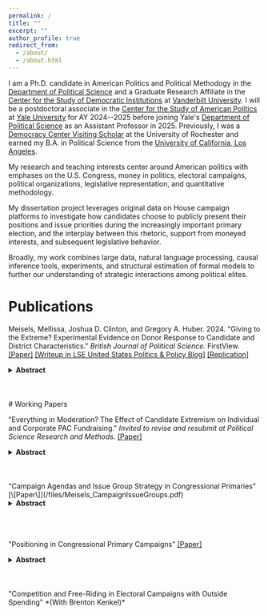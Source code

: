 ```yaml
---
permalink: /
title: ""
excerpt: ""
author_profile: true
redirect_from: 
  - /about/
  - /about.html
---
```


I am a Ph.D. candidate in American Politics and Political Methodogy in the [Department of Political Science](https://www.vanderbilt.edu/political-science/) and a Graduate Research Affiliate in the [Center for the Study of Democratic Institutions](https://www.vanderbilt.edu/csdi/)  at [Vanderbilt University](http://vanderbilt.edu/). I will be a postdoctoral associate in the [Center for the Study of American Politics](https://csap.yale.edu/) at [Yale University](https://www.yale.edu/) for AY 2024--2025 before joining Yale's [Department of Political Science](https://politicalscience.yale.edu/) as an Assistant Professor in 2025. Previously, I was a [Democracy Center Visiting Scholar](https://www.sas.rochester.edu/democracycenter/research/visiting-scholars.html) at the University of Rochester and earned my B.A. in Political Science from the [University of California, Los Angeles](http://ucla.edu/). 

My research and teaching interests center around American politics with emphases on the U.S. Congress, money in politics, electoral campaigns, political organizations, legislative representation, and quantitative methodology. 

My dissertation project leverages original data on House campaign platforms to investigate how candidates choose to publicly present their positions and issue priorities during the increasingly important primary election, and the interplay between this rhetoric, support from moneyed interests, and subsequent legislative behavior.

Broadly, my work combines large data, natural language processing, causal inference tools, experiments, and structural estimation of formal models to further our understanding of strategic interactions among political elites.

# Publications

Meisels, Mellissa, Joshua D. Clinton, and Gregory A. Huber. 2024. "Giving to the Extreme? Experimental Evidence on Donor Response to Candidate and District Characteristics." *British Journal of Political Science.* FirstView. [\[Paper\]](https://doi.org/10.1017/S0007123423000650) [\[Writeup in LSE United States Politics & Policy Blog\]](https://blogs.lse.ac.uk/usappblog/2024/02/08/political-donors-prefer-extreme-candidates-but-the-competitiveness-of-the-election-and-their-opponents-views-matter-too/) [\[Replication\]](https://dataverse.harvard.edu/dataset.xhtml?persistentId=doi:10.7910/DVN/Q1X3RZ)
<details><summary><b>Abstract</b></summary>
*How does candidate ideology affect donors' contribution decisions in U.S. House elections? Studies of donor motivations have struggled with confounding of candidate, donor, and district characteristics in observational data and the difficulty of assessing trade-offs in surveys. We investigate how these factors affect contribution decisions using experimental vignettes administered to 7,000 verified midterm donors. While ideological congruence influences donors' likelihood of contributing to a candidate, district competitiveness and opponent extremity are equally important. Moreover, the response to ideology is asymmetric and heterogeneous: donors penalize more moderate candidates five times more heavily than more extreme candidates, with the most extreme donors exhibiting the greatest preference for candidates even more extreme than themselves. Republicans also exhibit a greater relative preference for extremism than Democrats, although partisan differences are smaller than differences by donor extremism. Our findings suggest that strategic considerations matter, and donors incentivize candidate extremism even more than previously thought.*
  
</details>
</br>
</br>
</br>
# Working Papers

"Everything in Moderation? The Effect of Candidate Extremism on Individual and Corporate PAC Fundraising." *Invited to revise and resubmit at Political Science Research and Methods.* [\[Paper\]](/files/EIM_MM.pdf)
<details>
  <summary><b>Abstract</b></summary>
*Do ideologically extreme candidates enjoy fundraising advantages over more moderate candidates? Extant work documents a relationship between candidates’ positions and campaign contributions subnationally and in donor surveys, yet identification challenges have hampered investigation in the congressional context. Employing a close primaries regression discontinuity design using “as-if random” nominations of extreme versus moderate House candidates from 1980 to 2020, I find that extreme and moderate nominees raise similar amounts of general election contributions from both individual donors and corporate PACs. At the contributor level, corporate PACs are more likely to fund moderates than extremists, and results regarding individuals’ decisions are inconsistent. These findings contribute to ongoing debates regarding the extent and nature of campaign contributors’ role in congressional polarization.*
</details>
</br>
</br>
</br>
"Campaign Agendas and Issue Group Strategy in Congressional Primaries" [\[Paper\]](/files/Meisels_CampaignIssueGroups.pdf)
<details>
  <summary><b>Abstract</b></summary>
*Which candidates do issue PACs support in House primaries? Competing theories suggest a focus on either friendly incumbents or new potential allies, yet evaluating divergent predictions requires data on candidates’ agendas. I leverage original issue platform text from campaign websites, FEC receipts, and bill summaries to measure campaign attention, PAC funding, and legislative activity across nine major issue areas from 2016 to 2022. I use various within–candidate research designs to show that candidates who prioritize an issue raise more money from PACs related to the issue, and these “issue champions” enjoy double the incumbency advantage in issue PAC fundraising compared to others — a difference not attributable to differences in subsequent legislative activity. These results illuminate the beginning of legislator–group relationships by providing new evidence that issue groups rely on campaign rhetoric in primaries to identify and foster connections with potential champions of their cause.*
</details>

</br>
</br>
</br>

"Positioning in Congressional Primary Campaigns" [\[Paper\]](/files/MM_PCPC.pdf)
<details>
  <summary><b>Abstract</b></summary>
*The concept of campaign positioning is integral to theoretical investigation of elections, representation, and political behavior, yet empirical studies rely upon proxy measures that may not reflect candidates’ public campaign positions. Leveraging original data on issue platforms from the campaign websites of 2016---2022 congressional primary candidates, I introduce a new measure based directly on candidates’ own campaign positions during the increasingly important primary election stage. Primary campaign positions are temporally dynamic, straightforward to validate, and clearly recover a recognizable liberal--conservative dimension. The utility of the measure is demonstrated with an application to an ongoing debate about whether nationalization mitigates candidates' district ties, wherein I find that primary candidates' rhetoric varies systematically with district partisanship. Estimating primary candidates' positions independently of campaign receipts and roll--call voting facilitates future investigation into the substantive relationships between public campaign rhetoric, financial contributions, and subsequent legislative behavior.*
</details>
</br>
</br>
</br>
"Competition and Free-Riding in Electoral Campaigns with Outside Spending" *(With Brenton Kenkel)*



